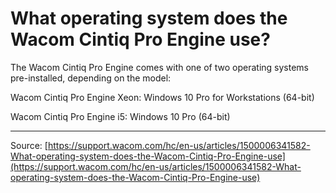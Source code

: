 # What operating system does the Wacom Cintiq Pro Engine use?

The Wacom Cintiq Pro Engine comes with one of two operating systems pre-installed, depending on the model:


Wacom Cintiq Pro Engine Xeon: Windows 10 Pro for Workstations (64-bit)


Wacom Cintiq Pro Engine i5: Windows 10 Pro (64-bit)

---
Source: [https://support.wacom.com/hc/en-us/articles/1500006341582-What-operating-system-does-the-Wacom-Cintiq-Pro-Engine-use](https://support.wacom.com/hc/en-us/articles/1500006341582-What-operating-system-does-the-Wacom-Cintiq-Pro-Engine-use)
